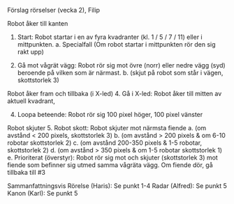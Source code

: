 Förslag rörselser
(vecka 2), Filip

Robot åker till kanten
1. Start: Robot startar i en av fyra kvadranter (kl. 1 / 5 / 7 / 11) eller i mittpunkten.
      a.	Specialfall (Om robot startar i mittpunkten rör den sig rakt upp)

2. Gå mot vågrät vägg: Robot rör sig mot övre (norr) eller nedre vägg (syd) beroende på vilken som är närmast.
      b.	(skjut på robot som står i vägen, skottstorlek 3)
      

Robot åker fram och tillbaka (i X-led)
4. Gå i X-led: Robot åker till mitten av aktuell kvadrant,


4.	Loopa beteende: Robot rör sig 100 pixel höger, 100 pixel vänster

Robot skjuter
5.	Robot skott: Robot skjuter mot närmsta fiende
      a.	(om avstånd < 200 pixels, skottstorlek 3)
      b.	(om avstånd > 200 pixels & om 6-10 robotar skottstorlek 2)
      c.	(om avstånd  200-350 pixels & 1-5 robotar, skottstorlek 2)
      d.	(om avstånd > 350 pixels & om 1-5 robotar skottstorlek 1)
      e.	Prioriterat (överstyr): Robot rör sig mot och skjuter (skottstorlek 3) mot fiende som befinner sig utmed samma vågräta vägg. Om fiende dör, gå tillbaka till #3

Sammanfattningsvis
Rörelse (Haris): Se punkt 1-4
Radar (Alfred): Se punkt 5
Kanon (Karl): Se punkt 5
